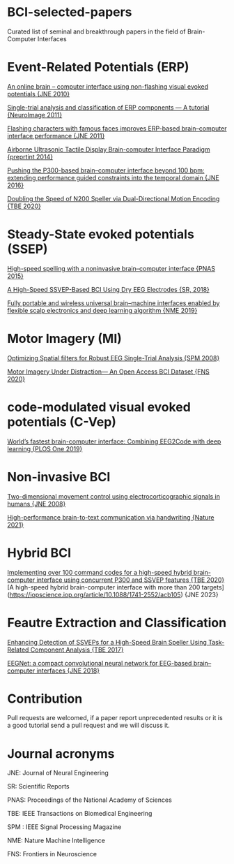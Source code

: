 # BCI-selected-papers
Curated list of seminal and breakthrough papers in the field of Brain-Computer Interfaces

# Event-Related Potentials (ERP)
[An online brain – computer interface using non-flashing visual evoked potentials {JNE 2010}](https://iopscience.iop.org/article/10.1088/1741-2560/7/3/036003)

[Single-trial analysis and classification of ERP components — A tutorial {NeuroImage 2011}](https://www.sciencedirect.com/science/article/abs/pii/S1053811910009067)

[Flashing characters with famous faces improves ERP-based brain–computer interface performance {JNE 2011}](https://iopscience.iop.org/article/10.1088/1741-2560/8/5/056016)

[Airborne Ultrasonic Tactile Display Brain-computer Interface Paradigm {preprtint 2014}](https://arxiv.org/pdf/1501.01144.pdf)

[Pushing the P300-based brain–computer interface beyond 100 bpm: extending performance guided constraints into the temporal domain {JNE 2016}](https://iopscience.iop.org/article/10.1088/1741-2560/13/2/026024)

[Doubling the Speed of N200 Speller via Dual-Directional Motion Encoding {TBE 2020}](https://ieeexplore.ieee.org/document/9127797)

# Steady-State evoked potentials (SSEP)
[High-speed spelling with a noninvasive brain–computer interface {PNAS 2015}](https://www.pnas.org/doi/10.1073/pnas.1508080112)

[A High-Speed SSVEP-Based BCI Using Dry EEG Electrodes {SR, 2018}](https://www.nature.com/articles/s41598-018-32283-8)

[Fully portable and wireless universal brain–machine interfaces enabled by flexible scalp electronics and deep learning algorithm {NME 2019}](https://www.nature.com/articles/s42256-019-0091-7)

# Motor Imagery (MI)
[Optimizing Spatial filters for Robust EEG Single-Trial Analysis {SPM 2008}](https://ieeexplore.ieee.org/document/4408441)

[Motor Imagery Under Distraction— An Open Access BCI Dataset {FNS 2020}](https://www.frontiersin.org/articles/10.3389/fnins.2020.566147/full)

# code-modulated visual evoked potentials (C-Vep)
[World’s fastest brain-computer interface: Combining EEG2Code with deep learning {PLOS One 2019}](https://journals.plos.org/plosone/article?id=10.1371/journal.pone.0221909)

# Non-invasive BCI
[Two-dimensional movement control using electrocorticographic signals in humans {JNE 2008}](https://iopscience.iop.org/article/10.1088/1741-2560/5/1/008)

[High-performance brain-to-text communication via handwriting {Nature 2021}](https://www.nature.com/articles/s41586-021-03506-2)

# Hybrid BCI
[Implementing over 100 command codes for a high-speed hybrid brain-computer interface using concurrent P300 and SSVEP features {TBE 2020}](https://ieeexplore.ieee.org/abstract/document/9023382)
[A high-speed hybrid brain-computer interface with more than 200 targets] (https://iopscience.iop.org/article/10.1088/1741-2552/acb105) {JNE 2023}

# Feautre Extraction and Classification
[Enhancing Detection of SSVEPs for a High-Speed Brain Speller Using Task-Related Component Analysis {TBE 2017}](https://ieeexplore.ieee.org/document/7904641)

[EEGNet: a compact convolutional neural network for EEG-based brain–computer interfaces {JNE 2018}](https://iopscience.iop.org/article/10.1088/1741-2552/aace8c)



# Contribution
Pull requests are welcomed, if a paper report unprecedented results or it is a good tutorial send a pull request and we will discuss it.

# Journal acronyms
JNE: Journal of Neural Engineering

SR: Scientific Reports

PNAS: Proceedings of the National Academy of Sciences

TBE: IEEE Transactions on Biomedical Engineering

SPM : IEEE Signal Processing Magazine

NME: Nature Machine Intelligence

FNS: Frontiers in Neuroscience
